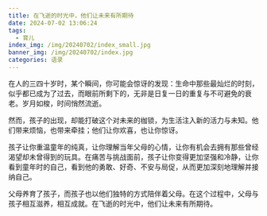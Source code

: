 ```yaml
---
title: 在飞逝的时光中，他们让未来有所期待
date: 2024-07-02 13:06:24
tags:
  - 育儿
index_img: /img/20240702/index_small.jpg
banner_img: /img/20240702/index.jpg
categories: 语录
---
```

在人的三四十岁时，某个瞬间，你可能会惊讶的发现：生命中那些最灿烂的时刻，似乎都已成为了过去，而眼前所剩下的，无非是日复一日的重复与不可避免的衰老。岁月如梭，时间悄然流逝。

然而，孩子的出现，却能打破这个对未来的枷锁，为生活注入新的活力与未知。他们带来烦恼，也带来牵挂；他们让你欢喜，也让你惊讶。

孩子让你重温童年的纯真，让你理解当年父母的心情，让你有机会去拥有那些曾经渴望却未曾得到的玩具。在痛苦与挑战面前，孩子让你变得更加坚强和冷静，让你看到童年时的自己，看到他的勇敢、好奇、不安与局促，从而更加深刻地理解并接纳自己。

父母养育了孩子，而孩子也以他们独特的方式陪伴着父母。在这个过程中，父母与孩子相互滋养，相互成就。在飞逝的时光中，他们让未来有所期待。
 
